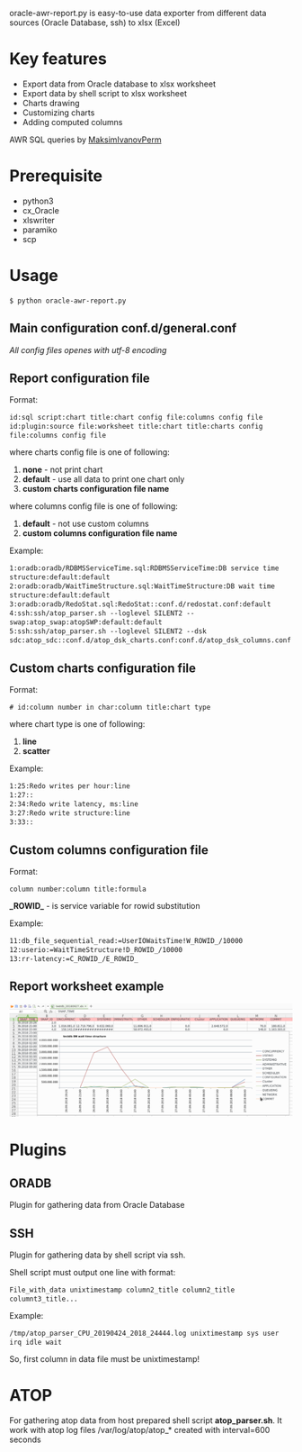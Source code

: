 oracle-awr-report.py is easy-to-use data exporter from different data sources (Oracle Database, ssh) to xlsx (Excel)

# Key features
* Export data from Oracle database to xlsx worksheet
* Export data by shell script to xlsx worksheet
* Charts drawing
* Customizing charts
* Adding computed columns

AWR SQL queries by [MaksimIvanovPerm](https://github.com/MaksimIvanovPerm)

# Prerequisite
* python3
* cx_Oracle
* xlswriter
* paramiko
* scp

# Usage

```
$ python oracle-awr-report.py 
```

## Main configuration **conf.d/general.conf**
_All config files openes with utf-8 encoding_

## Report configuration file
Format:
```
id:sql script:chart title:chart config file:columns config file
id:plugin:source file:worksheet title:chart title:charts config file:columns config file
```
where charts config file is one of following:
1. **none** - not print chart
2. **default** - use all data to print one chart only
3. **custom charts configuration file name**

where columns config file is one of following:
1. **default** - not use custom columns
2. **custom columns configuration file name**

Example:
```
1:oradb:oradb/RDBMSServiceTime.sql:RDBMSServiceTime:DB service time structure:default:default
2:oradb:oradb/WaitTimeStructure.sql:WaitTimeStructure:DB wait time structure:default:default
3:oradb:oradb/RedoStat.sql:RedoStat::conf.d/redostat.conf:default
4:ssh:ssh/atop_parser.sh --loglevel SILENT2 --swap:atop_swap:atopSWP:default:default
5:ssh:ssh/atop_parser.sh --loglevel SILENT2 --dsk sdc:atop_sdc::conf.d/atop_dsk_charts.conf:conf.d/atop_dsk_columns.conf
```

## Custom charts configuration file
Format:
```
# id:column number in char:column title:chart type

```

where chart type is one of following:
1. **line**
2. **scatter**

Example:
```
1:25:Redo writes per hour:line
1:27::
2:34:Redo write latency, ms:line
3:27:Redo write structure:line
3:33::
```

## Custom columns configuration file
Format:
```
column number:column title:formula
```

**\_ROWID\_** - is service variable for rowid substitution

Example:
```
11:db_file_sequential_read:=UserIOWaitsTime!W_ROWID_/10000
12:userio:=WaitTimeStructure!D_ROWID_/10000
13:rr-latency:=C_ROWID_/E_ROWID_
```

## Report worksheet example
![DB wait time structure](DOC/oracle-awr-report.png)

# Plugins

## ORADB
Plugin for gathering data from Oracle Database

## SSH
Plugin for gathering data by shell script via ssh.

Shell script must output one line with format:
```
File_with_data unixtimestamp column2_title column2_title columnt3_title...
```

Example:
```
/tmp/atop_parser_CPU_20190424_2018_24444.log unixtimestamp sys user irq idle wait
```

So, first column in data file must be unixtimestamp!

# ATOP
For gathering atop data from host prepared shell script **atop_parser.sh**. It work with atop log files /var/log/atop/atop_* created with interval=600 seconds

